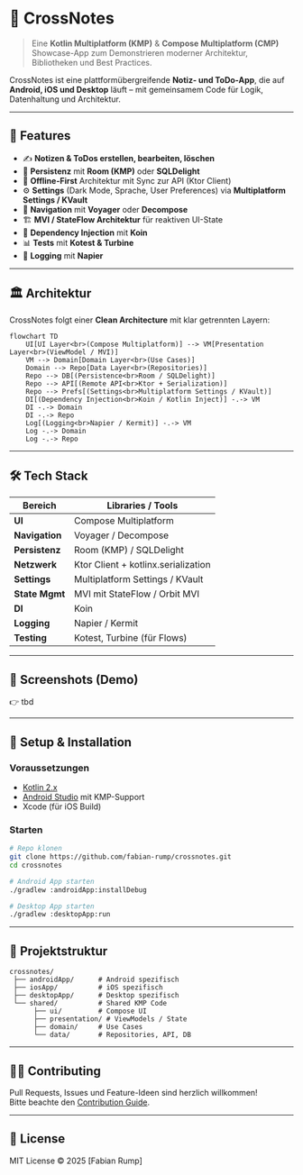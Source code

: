# 📒 CrossNotes  

> Eine **Kotlin Multiplatform (KMP)** & **Compose Multiplatform (CMP)** Showcase-App zum Demonstrieren moderner Architektur, Bibliotheken und Best Practices.  

CrossNotes ist eine plattformübergreifende **Notiz- und ToDo-App**, die auf **Android, iOS und Desktop** läuft – mit gemeinsamem Code für Logik, Datenhaltung und Architektur.  

---

## 🚀 Features  

- ✍️ **Notizen & ToDos erstellen, bearbeiten, löschen**  
- 💾 **Persistenz** mit **Room (KMP)** oder **SQLDelight**  
- 🔄 **Offline-First** Architektur mit Sync zur API (Ktor Client)  
- ⚙️ **Settings** (Dark Mode, Sprache, User Preferences) via **Multiplatform Settings / KVault**  
- 🧭 **Navigation** mit **Voyager** oder **Decompose**  
- 🏗️ **MVI / StateFlow Architektur** für reaktiven UI-State  
- 🔌 **Dependency Injection** mit **Koin**  
- 📊 **Tests** mit **Kotest & Turbine**  
- 📝 **Logging** mit **Napier**  

---

## 🏛️ Architektur  

CrossNotes folgt einer **Clean Architecture** mit klar getrennten Layern:  

```mermaid
flowchart TD
    UI[UI Layer<br>(Compose Multiplatform)] --> VM[Presentation Layer<br>(ViewModel / MVI)]
    VM --> Domain[Domain Layer<br>(Use Cases)]
    Domain --> Repo[Data Layer<br>(Repositories)]
    Repo --> DB[(Persistence<br>Room / SQLDelight)]
    Repo --> API[(Remote API<br>Ktor + Serialization)]
    Repo --> Prefs[(Settings<br>Multiplatform Settings / KVault)]
    DI[(Dependency Injection<br>Koin / Kotlin Inject)] -.-> VM
    DI -.-> Domain
    DI -.-> Repo
    Log[(Logging<br>Napier / Kermit)] -.-> VM
    Log -.-> Domain
    Log -.-> Repo
```

---

## 🛠️ Tech Stack  

| Bereich | Libraries / Tools |
|---------|-------------------|
| **UI** | Compose Multiplatform |
| **Navigation** | Voyager / Decompose |
| **Persistenz** | Room (KMP) / SQLDelight |
| **Netzwerk** | Ktor Client + kotlinx.serialization |
| **Settings** | Multiplatform Settings / KVault |
| **State Mgmt** | MVI mit StateFlow / Orbit MVI |
| **DI** | Koin |
| **Logging** | Napier / Kermit |
| **Testing** | Kotest, Turbine (für Flows) |

---

## 📱 Screenshots (Demo)  

👉 tbd  

---

## 🔧 Setup & Installation  

### Voraussetzungen  
- [Kotlin 2.x](https://kotlinlang.org)  
- [Android Studio](https://developer.android.com/studio) mit KMP-Support  
- Xcode (für iOS Build)  

### Starten  
```bash
# Repo klonen
git clone https://github.com/fabian-rump/crossnotes.git
cd crossnotes

# Android App starten
./gradlew :androidApp:installDebug

# Desktop App starten
./gradlew :desktopApp:run
```

---

## 📂 Projektstruktur  

```plaintext
crossnotes/
 ├── androidApp/      # Android spezifisch
 ├── iosApp/          # iOS spezifisch
 ├── desktopApp/      # Desktop spezifisch
 └── shared/          # Shared KMP Code
      ├── ui/         # Compose UI
      ├── presentation/ # ViewModels / State
      ├── domain/     # Use Cases
      └── data/       # Repositories, API, DB
```

---

## 🧑‍💻 Contributing  

Pull Requests, Issues und Feature-Ideen sind herzlich willkommen!  
Bitte beachte den [Contribution Guide](CONTRIBUTING.md).  

---

## 📜 License  

MIT License © 2025 [Fabian Rump]  

